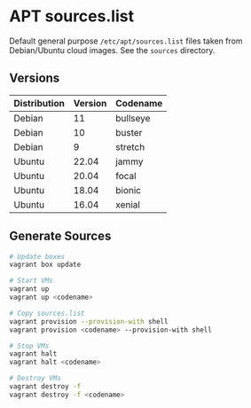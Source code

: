 # APT sources.list

Default general purpose `/etc/apt/sources.list` files taken from Debian/Ubuntu 
cloud images. See the `sources` directory.

## Versions

| Distribution | Version | Codename |
|--------------|---------|----------|
| Debian       | 11      | bullseye |
| Debian       | 10      | buster   |
| Debian       | 9       | stretch  |
| Ubuntu       | 22.04   | jammy    |
| Ubuntu       | 20.04   | focal    |
| Ubuntu       | 18.04   | bionic   |
| Ubuntu       | 16.04   | xenial   |

## Generate Sources

```bash
# Update boxes
vagrant box update

# Start VMs
vagrant up
vagrant up <codename>

# Copy sources.list
vagrant provision --provision-with shell
vagrant provision <codename> --provision-with shell

# Stop VMs
vagrant halt
vagrant halt <codename>

# Destroy VMs
vagrant destroy -f
vagrant destroy -f <codename>
```
